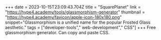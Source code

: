 +++
date = 2023-10-15T23:09:43.704Z
title = "SquarePlanet"
link = "https://hype4.academy/tools/glassmorphism-generator"
thumbnail = "https://hype4.academy/favicon/apple-icon-180x180.png"
snippet="Glassmorphism is a unified name for the popular Frosted Glass aesthetic."
tags = ["developer-tools"," web-development"," CSS"]
+++
Free glassmorphism generator. Can copy and paste CSS.
